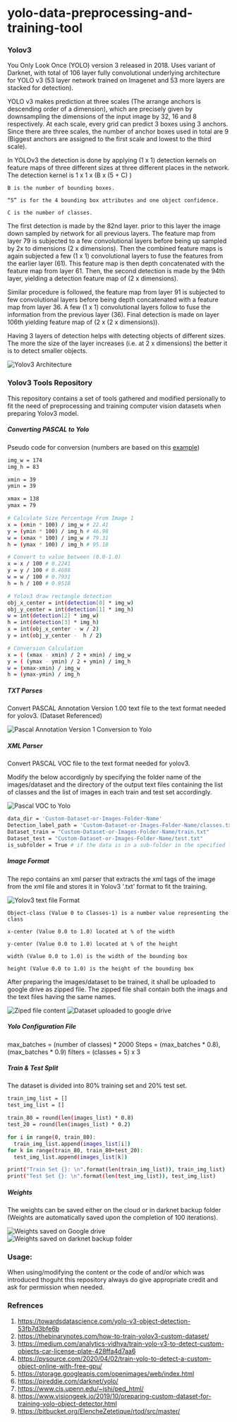 # yolo-data-preprocessing-and-training-tool

### Yolov3
You Only Look Once (YOLO) version 3 released in 2018. Uses variant of Darknet, with total of 106 layer fully convolutional underlying architecture for YOLO v3 (53 layer network trained on Imagenet and 53 more layers are stacked for detection). 

YOLO v3 makes prediction at three scales (The arrange anchors is descending order of a dimension), which are precisely given by downsampling the dimensions of the input image by 32, 16 and 8 respectively. At each scale, every grid can predict 3 boxes using 3 anchors. Since there are three scales, the number of anchor boxes used in total are 9 (Biggest anchors are assigned to the first scale and lowest to the third scale).

In YOLOv3 the detection is done by applying (1 x 1) detection kernels on feature maps of three different sizes at three different places in the network. The detection kernel is 1 x 1 x (B x (5 + C) )

`B is the number of bounding boxes.`

`“5” is for the 4 bounding box attributes and one object confidence.`

`C is the number of classes.`

The first detection is made by the 82nd layer. prior to this layer the image down sampled by network for all previous layers. The feature map from layer 79 is subjected to a few convolutional layers before being up sampled by 2x to dimensions (2 x dimensions). Then the combined feature maps is again subjected a few (1 x 1) convolutional layers to fuse the features from the earlier layer (61). This feature map is then depth concatenated with the feature map from layer 61. Then, the second detection is made by the 94th layer, yielding a detection feature map of (2 x dimensions).

Similar procedure is followed, the feature map from layer 91 is subjected to few convolutional layers before being depth concatenated with a feature map from layer 36. A few (1 x 1) convolutional layers follow to fuse the information from the previous layer (36). Final detection is made on layer 106th  yielding feature map of (2 x (2 x dimensions)).

Having 3 layers of detection helps with detecting objects of different sizes. The more the size of the layer increases (i.e. at 2 x dimensions) the better it is to detect smaller objects.

![Yolov3 Architecture](images/yolov3_architecture.png)


### Yolov3 Tools Repository 
This repository contains a set of tools gathered and modified persionally to fit the need of preprocessing and training computer vision datasets when preparing Yolov3 model.

##### Converting PASCAL to Yolo
Pseudo code for conversion (numbers are based on this [example](http://host.robots.ox.ac.uk/pascal/VOC/images/uiuc2a.html))

```sh
img_w = 174
img_h = 83

xmin = 39
ymin = 39

xmax = 138
ymax = 79 

# Calculate Size Percentage From Image 1
x = (xmin * 100) / img_w # 22.41
y = (ymin * 100) / img_h # 46.98
w = (xmax * 100) / img_w # 79.31
h = (ymax * 100) / img_h # 95.18

# Convert to value between (0.0-1.0)
x = x / 100 # 0.2241
y = y / 100 # 0.4698
w = w / 100 # 0.7931
h = h / 100 # 0.9518

# Yolov3 draw rectangle detection 
obj_x_center = int(detection[0] * img_w)
obj_y_center = int(detection[1] * img_h)
w = int(detection[2] * img_w)
h = int(detection[3] * img_h)
x = int(obj_x_center - w / 2)
y = int(obj_y_center -  h / 2) 

# Conversion Calculation
x = ( (xmax - xmin) / 2 + xmin) / img_w
y = ( (ymax - ymin) / 2 + ymin) / img_h
w = (xmax-xmin) / img_w
h = (ymax-ymin) / img_h
```

##### TXT Parses
Convert PASCAL Annotation Version 1.00 text file to the text format needed for yolov3. (Dataset Referenced)

![Pascal Annotation Version 1 Conversion to Yolo](images/pascal_annotation_version1_to_yolo.png)

##### XML Parser
Convert PASCAL VOC file to the text format needed for yolov3.

Modify the below accordignly by specifying the folder name of the images/dataset and the directory of the output text files containing the list of classes and the list of images in each train and test set accordingly.

![Pascal VOC to Yolo](images/xml_to_yolo.png)

```sh
data_dir = 'Custom-Dataset-or-Images-Folder-Name'
Detection_label_path = 'Custom-Dataset-or-Images-Folder-Name/classes.txt'
Dataset_train = "Custom-Dataset-or-Images-Folder-Name/train.txt"
Dataset_test = "Custom-Dataset-or-Images-Folder-Name/test.txt"
is_subfolder = True # if the data is in a sub-folder in the specified folder (data_dir)
```

##### Image Format
The repo contains an xml parser that extracts the xml tags of the image from the xml file and stores it in Yolov3 '.txt' format to fit the training.

![Yolov3 text file Format](images/yolov3_txt_format.png)

`Object-class (Value 0 to Classes-1) is a number value representing the class`

`x-center (Value 0.0 to 1.0) located at % of the width`

`y-center (Value 0.0 to 1.0) located at % of the height`

`width (Value 0.0 to 1.0) is the width of the bounding box`

`height (Value 0.0 to 1.0) is the height of the bounding box`

After preparing the images/dataset to be trained, it shall be uploaded to google drive as zipped file. The zipped file shall contain both the imags and the text files having the same names.

![Ziped file content](images/img_zipped_content.png) ![Dataset uploaded to google drive](images/dataset_on_drive.png)

##### Yolo Configuration File

max_batches = (number of classes) * 2000
Steps = (max_batches * 0.8), (max_batches * 0.9)
filters = (classes + 5) x 3

##### Train & Test Split
The dataset is divided into 80% training set and 20% test set.

```sh
train_img_list = []
test_img_list = []

train_80 = round(len(images_list) * 0.8)
test_20 = round(len(images_list) * 0.2)

for i in range(0, train_80):
  train_img_list.append(images_list[i])
for k in range(train_80, train_80+test_20):
  test_img_list.append(images_list[k])

print("Train Set {}: \n".format(len(train_img_list)), train_img_list)
print("Test Set {}: \n".format(len(test_img_list)), test_img_list)
```

##### Weights
The weights can be saved either on the cloud or in darknet backup folder (Weights are automatically saved upon the completion of 100 iterations).

![Weights saved on Google drive](images/weights_google_drive.png)  ![Weights saved on darknet backup folder](images/weight_backup_darknet.png)


### Usage:
When using/modifying the content or the code of and/or which was introduced thoguht this repository always do give appropriate credit and ask for permission when needed.


### Refrences
1. https://towardsdatascience.com/yolo-v3-object-detection-53fb7d3bfe6b
2. https://thebinarynotes.com/how-to-train-yolov3-custom-dataset/
3. https://medium.com/analytics-vidhya/train-yolo-v3-to-detect-custom-objects-car-license-plate-428ffa4d7aa6
4. https://pysource.com/2020/04/02/train-yolo-to-detect-a-custom-object-online-with-free-gpu/
5. https://storage.googleapis.com/openimages/web/index.html
6. https://pjreddie.com/darknet/yolo/
7. https://www.cis.upenn.edu/~jshi/ped_html/
8. https://www.visiongeek.io/2019/10/preparing-custom-dataset-for-training-yolo-object-detector.html
9. https://bitbucket.org/ElencheZetetique/rtod/src/master/